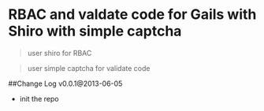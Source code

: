 RBAC and valdate code for Gails with Shiro with simple captcha
=====================================

> user shiro for RBAC

> user simple captcha for validate code


##Change Log
v0.0.1@2013-06-05
- init the repo



